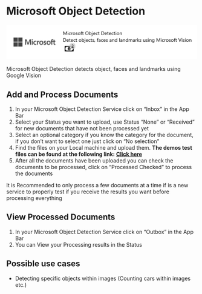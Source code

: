 # Microsoft Object Detection

![](<../../.gitbook/assets/56 (1) (1).png>)

Microsoft Object Detection detects object, faces and landmarks using Google Vision

## Add and Process Documents

1. In your Microsoft Object Detection Service click on “Inbox” in the App Bar
2. Select your Status you want to upload, use Status “None” or “Received” for new documents that have not been processed yet
3. Select an optional category if you know the category for the document, if you don’t want to select one just click on “No selection”
4. Find the files on your Local machine and upload them. **The demos test files can be found at the following link:** [**Click here**](https://docs.aiforged.com/DemoDocuments/ABBYY%20Classification%20%20Testing.zip)
5. After all the documents have been uploaded you can check the documents to be processed, click on “Processed Checked” to process the documents

It is Recommended to only process a few documents at a time if is a new service to properly test if you receive the results you want before processing everything

## View Processed Documents

1. In your Microsoft Object Detection Service click on “Outbox” in the App Bar
2. You can View your Processing results in the Status

## Possible use cases

* Detecting specific objects within images (Counting cars within images etc.)
